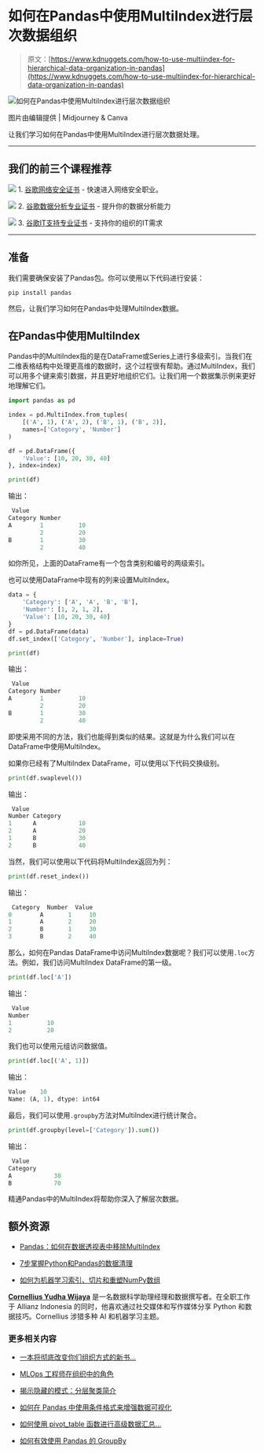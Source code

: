 # 如何在Pandas中使用MultiIndex进行层次数据组织

> 原文：[https://www.kdnuggets.com/how-to-use-multiindex-for-hierarchical-data-organization-in-pandas](https://www.kdnuggets.com/how-to-use-multiindex-for-hierarchical-data-organization-in-pandas)

![如何在Pandas中使用MultiIndex进行层次数据组织](../Images/0306781eb2c5aaddbfd3b9791b35744b.png)

图片由编辑提供 | Midjourney & Canva

让我们学习如何在Pandas中使用MultiIndex进行层次数据处理。

* * *

## 我们的前三个课程推荐

![](../Images/0244c01ba9267c002ef39d4907e0b8fb.png) 1\. [谷歌网络安全证书](https://www.kdnuggets.com/google-cybersecurity) - 快速进入网络安全职业。

![](../Images/e225c49c3c91745821c8c0368bf04711.png) 2\. [谷歌数据分析专业证书](https://www.kdnuggets.com/google-data-analytics) - 提升你的数据分析能力

![](../Images/0244c01ba9267c002ef39d4907e0b8fb.png) 3\. [谷歌IT支持专业证书](https://www.kdnuggets.com/google-itsupport) - 支持你的组织的IT需求

* * *

## 准备

我们需要确保安装了Pandas包。你可以使用以下代码进行安装：

```py
pip install pandas
```

然后，让我们学习如何在Pandas中处理MultiIndex数据。

## 在Pandas中使用MultiIndex

Pandas中的MultiIndex指的是在DataFrame或Series上进行多级索引。当我们在二维表格结构中处理更高维的数据时，这个过程很有帮助。通过MultiIndex，我们可以用多个键来索引数据，并且更好地组织它们。让我们用一个数据集示例来更好地理解它们。

```py
import pandas as pd

index = pd.MultiIndex.from_tuples(
    [('A', 1), ('A', 2), ('B', 1), ('B', 2)],
    names=['Category', 'Number']
)

df = pd.DataFrame({
    'Value': [10, 20, 30, 40]
}, index=index)

print(df)
```

输出：

```py
 Value
Category Number       
A        1          10
         2          20
B        1          30
         2          40
```

如你所见，上面的DataFrame有一个包含类别和编号的两级索引。

也可以使用DataFrame中现有的列来设置MultiIndex。

```py
data = {
    'Category': ['A', 'A', 'B', 'B'],
    'Number': [1, 2, 1, 2],
    'Value': [10, 20, 30, 40]
}
df = pd.DataFrame(data)
df.set_index(['Category', 'Number'], inplace=True)

print(df)
```

输出：

```py
 Value
Category Number       
A        1          10
         2          20
B        1          30
         2          40
```

即使采用不同的方法，我们也能得到类似的结果。这就是为什么我们可以在DataFrame中使用MultiIndex。

如果你已经有了MultiIndex DataFrame，可以使用以下代码交换级别。

```py
print(df.swaplevel())
```

输出：

```py
 Value
Number Category       
1      A            10
2      A            20
1      B            30
2      B            40
```

当然，我们可以使用以下代码将MultiIndex返回为列：

```py
print(df.reset_index())
```

输出：

```py
 Category  Number  Value
0        A       1     10
1        A       2     20
2        B       1     30
3        B       2     40
```

那么，如何在Pandas DataFrame中访问MultiIndex数据呢？我们可以使用`.loc`方法。例如，我们访问MultiIndex DataFrame的第一级。

```py
print(df.loc['A']) 
```

输出：

```py
 Value
Number       
1          10
2          20
```

我们也可以使用元组访问数据值。

```py
print(df.loc[('A', 1)])
```

输出：

```py
Value    10
Name: (A, 1), dtype: int64
```

最后，我们可以使用`.groupby`方法对MultiIndex进行统计聚合。

```py
print(df.groupby(level=['Category']).sum())
```

输出：

```py
 Value
Category       
A            30
B            70
```

精通Pandas中的MultiIndex将帮助你深入了解层次数据。

## 额外资源

+   [Pandas：如何在数据透视表中移除MultiIndex](https://www.statology.org/pandas-pivot-table-remove-multiindex/)

+   [7步掌握Python和Pandas的数据清理](https://www.kdnuggets.com/7-steps-to-mastering-data-cleaning-with-python-and-pandas)

+   [如何为机器学习索引、切片和重塑NumPy数组](https://machinelearningmastery.com/index-slice-reshape-numpy-arrays-machine-learning-python/)

**[Cornellius Yudha Wijaya](https://www.linkedin.com/in/cornellius-yudha-wijaya/)** 是一名数据科学助理经理和数据撰写者。在全职工作于 Allianz Indonesia 的同时，他喜欢通过社交媒体和写作媒体分享 Python 和数据技巧。Cornellius 涉猎多种 AI 和机器学习主题。

### 更多相关内容

+   [一本将彻底改变你们组织方式的新书…](https://www.kdnuggets.com/2022/02/manning-new-book-revolutionize-way-organization-approaches-data.html)

+   [MLOps 工程师在组织中的角色](https://www.kdnuggets.com/2023/04/role-mlops-engineer-organization.html)

+   [揭示隐藏的模式：分层聚类简介](https://www.kdnuggets.com/unveiling-hidden-patterns-an-introduction-to-hierarchical-clustering)

+   [如何在 Pandas 中使用条件格式来增强数据可视化](https://www.kdnuggets.com/how-to-use-conditional-formatting-in-pandas-to-enhance-data-visualization)

+   [如何使用 pivot_table 函数进行高级数据汇总…](https://www.kdnuggets.com/how-to-use-the-pivot_table-function-for-advanced-data-summarization-in-pandas)

+   [如何有效使用 Pandas 的 GroupBy](https://www.kdnuggets.com/2023/01/effectively-pandas-groupby.html)
